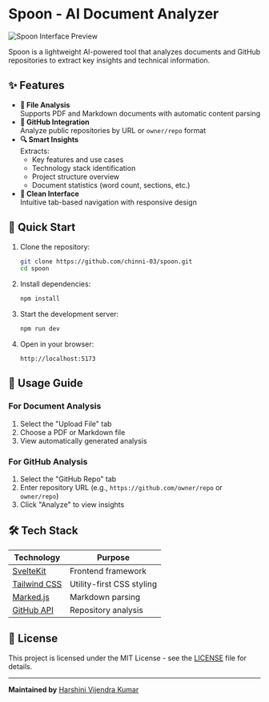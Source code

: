 # Spoon - AI Document Analyzer

![Spoon Interface Preview](https://github.com/user-attachments/assets/06c7dc2a-b59b-4218-8439-ce05e91f504b)

Spoon is a lightweight AI-powered tool that analyzes documents and GitHub repositories to extract key insights and technical information.

## ✨ Features

- **📄 File Analysis**  
  Supports PDF and Markdown documents with automatic content parsing
- **🐙 GitHub Integration**  
  Analyze public repositories by URL or `owner/repo` format
- **🔍 Smart Insights**  
  Extracts:
  - Key features and use cases
  - Technology stack identification
  - Project structure overview
  - Document statistics (word count, sections, etc.)
- **🎨 Clean Interface**  
  Intuitive tab-based navigation with responsive design

## 🚀 Quick Start

1. Clone the repository:
   ```bash
   git clone https://github.com/chinni-03/spoon.git
   cd spoon
   ```

2. Install dependencies:
   ```bash
   npm install
   ```

3. Start the development server:
   ```bash
   npm run dev
   ```

4. Open in your browser:
   ```text
   http://localhost:5173
   ```

## 📖 Usage Guide

### For Document Analysis
1. Select the "Upload File" tab
2. Choose a PDF or Markdown file
3. View automatically generated analysis

### For GitHub Analysis
1. Select the "GitHub Repo" tab
2. Enter repository URL (e.g., `https://github.com/owner/repo` or `owner/repo`)
3. Click "Analyze" to view insights

## 🛠️ Tech Stack

| Technology | Purpose |
|------------|---------|
| [SvelteKit](https://kit.svelte.dev/) | Frontend framework |
| [Tailwind CSS](https://tailwindcss.com/) | Utility-first CSS styling |
| [Marked.js](https://marked.js.org/) | Markdown parsing |
| [GitHub API](https://docs.github.com/en/rest) | Repository analysis |

## 📜 License
This project is licensed under the MIT License - see the [LICENSE](https://github.com/chinni-03/spoon/blob/main/LICENSE) file for details.

---

**Maintained by** [Harshini Vijendra Kumar](https://github.com/chinni-03)
